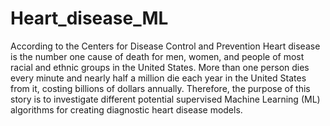 # Heart_disease_ML

According to the Centers for Disease Control and Prevention Heart disease is the number one cause of death for men, women, and people of most racial and ethnic groups in the United States. More than one person dies every minute and nearly half a million die each year in the United States from it, costing billions of dollars annually. Therefore, the purpose of this story is to investigate different potential supervised Machine Learning (ML) algorithms for creating diagnostic heart disease models.
